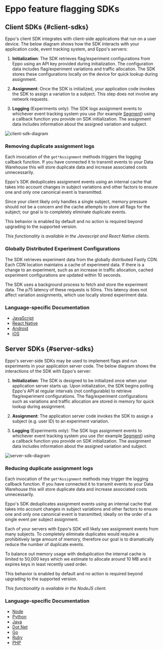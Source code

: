 # Eppo feature flagging SDKs

## Client SDKs {#client-sdks}

Eppo's client SDK integrates with client-side applications that run on a user device. The below diagram shows how the SDK interacts with your application code, event tracking system, and Eppo's servers:

1. **Initialization**: The SDK retrieves flag/experiment configurations from Eppo using an API key provided during initialization. The configuration data includes flag/experiment variations and traffic allocation. The SDK stores these configurations locally on the device for quick lookup during assignment.

2. **Assignment**: Once the SDK is initialized, your application code invokes the SDK to assign a variation to a subject. This step does not involve any network requests.

3. **Logging** (Experiments only): The SDK logs assignment events to whichever event tracking system you use (for example [Segment](https://segment.com/docs/)) using a callback function you provide on SDK initialization. The assignment data includes information about the assigned variation and subject.

![client-sdk-diagram](/img/connecting-data/client-sdk-diagram.png)

### Removing duplicate assignment logs

Each invocation of the `get*Assignment` methods triggers the logging callback function. 
If you have connected it to transmit events to your Data Warehouse this 
will store duplicate data and increase associated costs unnecessarily.

Eppo's SDK deduplicates assignment events using an internal cache
that takes into account changes in subject variations and other factors to ensure
one and only one canonical event is transmitted. 

Since your client likely only handles a single subject, memory pressure should not be a concern 
and the cache attempts to store all flags for the subject; 
our goal is to completely eliminate duplicate events.

This behavior is enabled by default and no action is required beyond upgrading to the supported version.

*This functionality is available in the Javascript and React Native clients.*

### Globally Distributed Experiment Configurations

The SDK retrieves experiment data from the globally distributed Fastly CDN. Each CDN location maintains a cache of experiment data. If there is a change to an experiment, such as an increase in traffic allocation, cached experiment configurations are updated within 10 seconds.

The SDK uses a background process to fetch and store the experiment data. The p75 latency of these requests is 50ms. This latency does not affect variation assignments, which use locally stored experiment data.

### Language-specific Documentation

- [JavaScript](./javascript)
- [React Native](./react-native)
- [Android](./android)
- [iOS](./ios)

## Server SDKs {#server-sdks}

Eppo's server-side SDKs may be used to implement flags and run experiments in your application server code. The below diagram shows the interactions of the SDK with Eppo's server:

1. **Initialization**: The SDK is designed to be initialized once when your application server starts up. Upon initialization, the SDK begins polling Eppo's API at regular intervals (not configurable) to retrieve flag/experiment configurations. The flag/experiment configurations such as variations and traffic allocation are stored in memory for quick lookup during assignment.

2. **Assignment**: The application server code invokes the SDK to assign a subject (e.g. user ID) to an experiment variation.

3. **Logging** (Experiments only): The SDK logs assignment events to whichever event tracking system you use (for example [Segment](https://segment.com/docs/)) using a callback function you provide on SDK initialization. The assignment data includes information about the assigned variation and subject.

![server-sdk-diagram](/img/connecting-data/server-sdk-diagram.png)

### Reducing duplicate assignment logs

Each invocation of the `get*Assignment` methods may trigger the logging callback function. 
If you have connected it to transmit events to your Data Warehouse this 
will store duplicate data and increase associated costs unnecessarily.

Eppo's SDK deduplicates assignment events using an internal cache
that takes into account changes in subject variations and other factors to ensure
one and only one canonical event is transmitted; ideally on the order of a single event per 
subject assignment.

Each of your servers with Eppo's SDK will likely see assignment events from many subjects.
To completely eliminate duplicates would require a prohibitively large amount of memory,
therefore our goal is to dramatically reduce the number of duplicate events. 

To balance out memory usage with deduplication the internal cache is limited to 
50,000 keys which we estimate to allocate around 10 MB and it expires keys in least recently used order.

This behavior is enabled by default and no action is required beyond upgrading to the supported version.

*This functionality is available in the NodeJS client.*

### Language-specific Documentation

- [Node](./node)
- [Python](./python)
- [Java](./java)
- [Dot Net](./dotnet)
- [Go](./go)
- [Ruby](./ruby)
- [PHP](./php)
